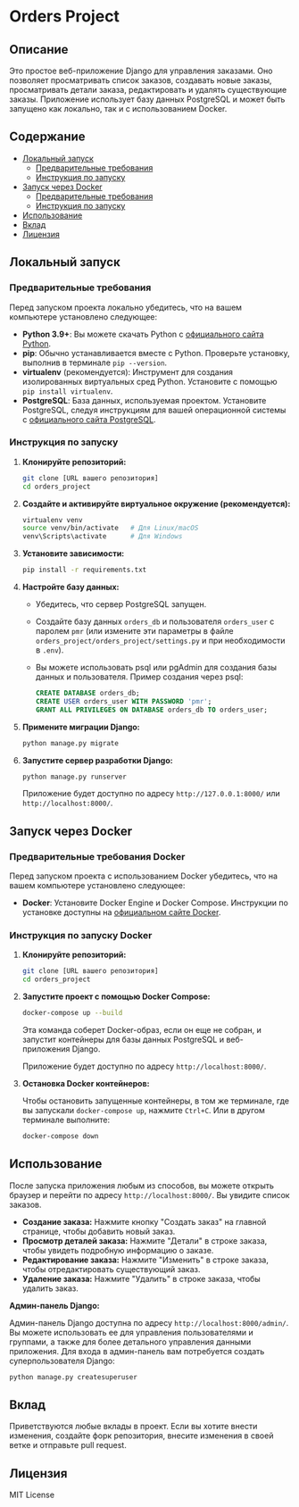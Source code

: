 # Orders Project

## Описание

Это простое веб-приложение Django для управления заказами. Оно позволяет просматривать список заказов, создавать новые заказы, просматривать детали заказа, редактировать и удалять существующие заказы. Приложение использует базу данных PostgreSQL и может быть запущено как локально, так и с использованием Docker.

## Содержание

- [Локальный запуск](#локальный-запуск)
  - [Предварительные требования](#предварительные-требования)
  - [Инструкция по запуску](#инструкция-по-запуску)
- [Запуск через Docker](#запуск-через-docker)
  - [Предварительные требования](#предварительные-требования-docker)
  - [Инструкция по запуску](#инструкция-по-запуску-docker)
- [Использование](#использование)
- [Вклад](#вклад)
- [Лицензия](#лицензия)

## Локальный запуск

### Предварительные требования

Перед запуском проекта локально убедитесь, что на вашем компьютере установлено следующее:

- **Python 3.9+**: Вы можете скачать Python с [официального сайта Python](https://www.python.org/downloads/).
- **pip**: Обычно устанавливается вместе с Python. Проверьте установку, выполнив в терминале `pip --version`.
- **virtualenv** (рекомендуется): Инструмент для создания изолированных виртуальных сред Python. Установите с помощью `pip install virtualenv`.
- **PostgreSQL**: База данных, используемая проектом. Установите PostgreSQL, следуя инструкциям для вашей операционной системы с [официального сайта PostgreSQL](https://www.postgresql.org/download/).

### Инструкция по запуску

1.  **Клонируйте репозиторий:**

    ```bash
    git clone [URL вашего репозитория]
    cd orders_project
    ```

2.  **Создайте и активируйте виртуальное окружение (рекомендуется):**

    ```bash
    virtualenv venv
    source venv/bin/activate   # Для Linux/macOS
    venv\Scripts\activate      # Для Windows
    ```

3.  **Установите зависимости:**

    ```bash
    pip install -r requirements.txt
    ```

4.  **Настройте базу данных:**

    - Убедитесь, что сервер PostgreSQL запущен.
    - Создайте базу данных `orders_db` и пользователя `orders_user` с паролем `pmr` (или измените эти параметры в файле `orders_project/orders_project/settings.py` и при необходимости в `.env`).
    - Вы можете использовать psql или pgAdmin для создания базы данных и пользователя. Пример создания через psql:

      ```sql
      CREATE DATABASE orders_db;
      CREATE USER orders_user WITH PASSWORD 'pmr';
      GRANT ALL PRIVILEGES ON DATABASE orders_db TO orders_user;
      ```

5.  **Примените миграции Django:**

    ```bash
    python manage.py migrate
    ```

6.  **Запустите сервер разработки Django:**

    ```bash
    python manage.py runserver
    ```

    Приложение будет доступно по адресу `http://127.0.0.1:8000/` или `http://localhost:8000/`.

## Запуск через Docker

### Предварительные требования Docker

Перед запуском проекта с использованием Docker убедитесь, что на вашем компьютере установлено следующее:

- **Docker**: Установите Docker Engine и Docker Compose. Инструкции по установке доступны на [официальном сайте Docker](https://docs.docker.com/get-docker/).

### Инструкция по запуску Docker

1.  **Клонируйте репозиторий:**

    ```bash
    git clone [URL вашего репозитория]
    cd orders_project
    ```

2.  **Запустите проект с помощью Docker Compose:**

    ```bash
    docker-compose up --build
    ```

    Эта команда соберет Docker-образ, если он еще не собран, и запустит контейнеры для базы данных PostgreSQL и веб-приложения Django.

    Приложение будет доступно по адресу `http://localhost:8000/`.

3.  **Остановка Docker контейнеров:**

    Чтобы остановить запущенные контейнеры, в том же терминале, где вы запускали `docker-compose up`, нажмите `Ctrl+C`. Или в другом терминале выполните:

    ```bash
    docker-compose down
    ```

## Использование

После запуска приложения любым из способов, вы можете открыть браузер и перейти по адресу `http://localhost:8000/`. Вы увидите список заказов.

- **Создание заказа:** Нажмите кнопку "Создать заказ" на главной странице, чтобы добавить новый заказ.
- **Просмотр деталей заказа:** Нажмите "Детали" в строке заказа, чтобы увидеть подробную информацию о заказе.
- **Редактирование заказа:** Нажмите "Изменить" в строке заказа, чтобы отредактировать существующий заказ.
- **Удаление заказа:** Нажмите "Удалить" в строке заказа, чтобы удалить заказ.

**Админ-панель Django:**

Админ-панель Django доступна по адресу `http://localhost:8000/admin/`. Вы можете использовать ее для управления пользователями и группами, а также для более детального управления данными приложения. Для входа в админ-панель вам потребуется создать суперпользователя Django:

```bash
python manage.py createsuperuser
```

## Вклад

Приветствуются любые вклады в проект. Если вы хотите внести изменения, создайте форк репозитория, внесите изменения в своей ветке и отправьте pull request.

## Лицензия

MIT License